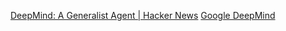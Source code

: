 
[DeepMind: A Generalist Agent | Hacker News](https://news.ycombinator.com/item?id=31355657)
[Google DeepMind](https://deepmind.google/)
